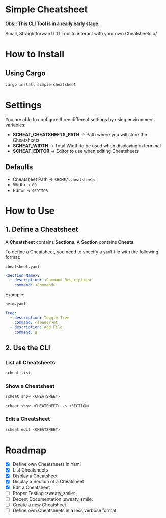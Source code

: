 # Simple Cheatsheet

**Obs.: This CLI Tool is in a really early stage.**

Small, Straightforward CLI Tool to interact with your own Cheatsheets o/

# How to Install

## Using Cargo

```bash
cargo install simple-cheatsheet
```

# Settings

You are able to configure three different settings by using environment variables:

- **SCHEAT_CHEATSHEETS_PATH** -> Path where you will store the Cheatsheets
- **SCHEAT_WIDTH**            -> Total Width to be used when displaying in terminal
- **SCHEAT_EDITOR**           -> Editor to use when editing Cheatsheets

## Defaults

- Cheatsheet Path -> `$HOME/.cheatsheets`
- Width           -> `80`
- Editor          -> `$EDITOR`

# How to Use

## 1. Define a Cheatsheet

A **Cheatsheet** contains **Sections**.
A **Section** contains **Cheats**.

To define a Cheatsheet, you need to specify a `yaml` file with the following format:

`cheatsheet.yaml`
```yaml
<Section Name>:
  - description: <Command Description>
    command: <Command>
```

Example:

`nvim.yaml`
```yaml
Tree:
  - description: Toggle Tree
    command: <leader>nt
  - description: Add File
    command: a
```

## 2. Use the CLI

### List all Cheatsheets

```bash
scheat list
```

### Show a Cheatsheet

```bash
scheat show <CHEATSHEET>
```

```bash
scheat show <CHEATSHEET> -s <SECTION>
```

### Edit a Cheatsheet

```bash
scheat edit <CHEATSHEET>
```

# Roadmap

- [X] Define own Cheatsheets in Yaml
- [X] List Cheatsheets
- [X] Display a Cheatsheet
- [X] Display a Section of a Cheatsheet
- [X] Edit a Cheatsheet
- [ ] Proper Testing :sweaty_smile:
- [ ] Decent Documentation :sweaty_smile:
- [ ] Create a new Cheatsheet
- [ ] Define own Cheatsheets in a less verbose format
